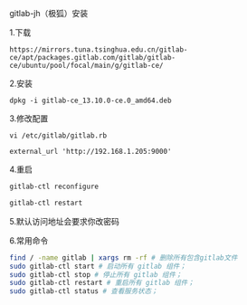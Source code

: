 gitlab-jh（极狐）安装

1.下载

```
https://mirrors.tuna.tsinghua.edu.cn/gitlab-ce/apt/packages.gitlab.com/gitlab/gitlab-ce/ubuntu/pool/focal/main/g/gitlab-ce/
```

2.安装

```shell
dpkg -i gitlab-ce_13.10.0-ce.0_amd64.deb
```

3.修改配置

```shell
vi /etc/gitlab/gitlab.rb

external_url 'http://192.168.1.205:9000'
```

4.重启

```sh
gitlab-ctl reconfigure

gitlab-ctl restart
```

5.默认访问地址会要求你改密码

6.常用命令

```sh
find / -name gitlab | xargs rm -rf # 删除所有包含gitlab文件
sudo gitlab-ctl start # 启动所有 gitlab 组件；
sudo gitlab-ctl stop # 停止所有 gitlab 组件；
sudo gitlab-ctl restart # 重启所有 gitlab 组件；
sudo gitlab-ctl status # 查看服务状态；
```





